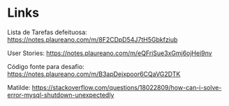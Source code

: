 # Links
Lista de Tarefas defeituosa: https://notes.plaureano.com/m/8F2CDpD54J7tH5Gbkfziub

User Stories: https://notes.plaureano.com/m/eQFriSue3xGmj6ojHei9nv

Código fonte para desafio: https://notes.plaureano.com/m/B3apDejxpoor6CQaVG2DTK



Matilde: https://stackoverflow.com/questions/18022809/how-can-i-solve-error-mysql-shutdown-unexpectedly
